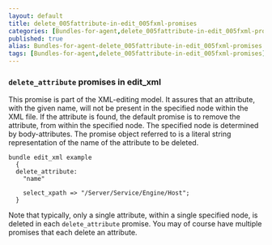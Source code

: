 ```yaml
---
layout: default
title: delete_005fattribute-in-edit_005fxml-promises
categories: [Bundles-for-agent,delete_005fattribute-in-edit_005fxml-promises]
published: true
alias: Bundles-for-agent-delete_005fattribute-in-edit_005fxml-promises.html
tags: [Bundles-for-agent,delete_005fattribute-in-edit_005fxml-promises]
---
```


### `delete_attribute` promises in edit\_xml

  

This promise is part of the XML-editing model. It assures that an
attribute, with the given name, will not be present in the specified
node within the XML file. If the attribute is found, the default promise
is to remove the attribute, from within the specified node. The
specified node is determined by body-attributes. The promise object
referred to is a literal string representation of the name of the
attribute to be deleted.

  

```
bundle edit_xml example
  {
  delete_attribute:
    "name"

    select_xpath => "/Server/Service/Engine/Host";
  }
```

  

Note that typically, only a single attribute, within a single specified
node, is deleted in each `delete_attribute` promise. You may of course
have multiple promises that each delete an attribute.
